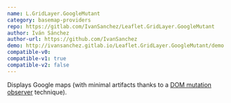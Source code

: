 ```yaml
---
name: L.GridLayer.GoogleMutant
category: basemap-providers
repo: https://gitlab.com/IvanSanchez/Leaflet.GridLayer.GoogleMutant
author: Iván Sánchez
author-url: https://github.com/IvanSanchez
demo: http://ivansanchez.gitlab.io/Leaflet.GridLayer.GoogleMutant/demo.html
compatible-v0:
compatible-v1: true
compatible-v2: false
---
```


Displays Google maps (with minimal artifacts thanks to a <a href="https://developer.mozilla.org/en-US/docs/Web/API/MutationObserver">DOM mutation observer</a> technique).
